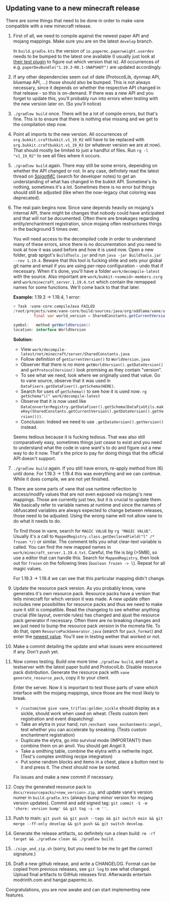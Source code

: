 ## Updating vane to a new minecraft release

There are some things that need to be done in order
to make vane compatible with a new minecraft release.

1. First of all, we need to compile against the newest paper API and mojang mappings.
   Make sure you are on the latest `develop` branch.

   In `build.gradle.kts` the version of `io.papermc.paperweight.userdev` needs to be bumped
   to the latest one available (I usually just look at [their test plugin](https://github.com/PaperMC/paperweight-test-plugin/blob/master/build.gradle.kts)
   to figure out which version that is). All occurrences of e.g. `paperDevBundle("1.19.3-R0.1-SNAPSHOT")`
   are updated accordingly.

2. If any other dependencies seem out of date (ProtocolLib, dynmap API, bluemap API, ...)
   those should also be bumped. This is not always necessary, since it depends on whether the
   respective API changed in that release - so this is on-demand. If there was a new API and
   you forget to update this, you'll probably run into errors when testing with the new version
   later on. (So you'll notice)

3. `./gradlew build` once. There will be a lot of compile errors, but that's fine.
   This is to ensure that there is nothing else missing and we get to the compilation step now.

4. Point all imports to the new version. All occurrences of `org.bukkit.craftbukkit.v1_19_R2`
   will have to be replaced with `org.bukkit.craftbukkit.v1_19_R3` (or whatever version we are at now).
   That should mostly be limited to just a handful of files. Run `rg -l "v1_19_R2"` to see all files
   where it occurs.

5. `./gradlew build` again. There may still be some errors, depending on whether the API changed or not.
   In any case, definitely read the latest thread on [SpigotMC](https://www.spigotmc.org/) (search for developer notes) to get
   an understanding of what has changed in the bukkit API. Sometime's its nothing, sometimes it's a lot.
   Sometimes there is no error but things should still be adjusted (like when the now-legacy chat coloring was deprecated).

6. The real pain begins now. Since vane depends heavily on mojang's internal API, there might
   be changes that nobody could have anticipated and that will not be documented. Often there
   are breakages regarding entity/enchantment registration, since mojang often restructures things
   in the background 5 times over.

   You will need access to the decompiled code in order to understand many of these errors,
   since there is no documentation and you need to look at how it was used before and how it is used now.
   Open a new folder, grab spigot's `BuildTools.jar` and run `java -jar BuildTools.jar --rev 1.19.4`.
   Beware that this tool is fucking shite and sets your global git name and email if you are using per-repo
   configuration - undo that if necessary. When it's done, you'll have a folder `work/decompile-latest`
   with the source. Also important are `work/bukkit-<someid>-members.csrg` and `work/minecraft_server.1.19.4.txt`
   which contain the remapped names for some functions. We'll come back to that that later.

   **Example:** 1.19.3 -> 1.19.4, 1 error:

   ```java
   > Task :vane-core:compileJava FAILED
   /root/projects/vane/vane-core/build/sources/java/org/oddlama/vane/util/Nms.java:143: error: cannot find symbol
   			final var world_version = SharedConstants.getCurrentVersion().getWorldVersion();
   																			^
   symbol:   method getWorldVersion()
   location: interface WorldVersion
   ```

   **Solution:**

   - View `work/decompile-latest/net/minecraft/server/SharedConstants.java`
   - Follow definition of `getCurrentVersion()` to `WorldVersion.java`
   - Observer that there is no more `getWorldVersion()`.
     `getDataVersion()` and `getProtocolVersion()` look promising as they contain "version".
   - To see what we need, look where we originally used that value. Go to vane source,
     observe that it was used in `DataFixers.getDataFixer().getSchema(HERE)`.
   - Search for uses of `getSchema()` to see how it is used now: `rg getSchema"\(" work/decompile-latest`
   - Observe that it is now used like `DataConverterRegistry.getDataFixer().getSchema(DataFixUtils.makeKey(SharedConstants.getCurrentVersion().getDataVersion().getVersion()))`.
   - Conclusion: Indeed we need to use `.getDataVersion().getVersion()` instead.

   Seems tedious because it is fucking tedious. That was also still comparatively easy,
   sometimes things just cease to exist and you need to understand what the code in vane
   want's to do and figure out a new way to do it now. That's the price to pay for doing
   things that the official API doesn't support.

7. `./gradlew build` again. If you still have errors, re-apply method from (6) until done.
   For 1.19.3 -> 1.19.4 this was everything and we can continue. While it does compile,
   we are not yet finished.

8. There are some parts of vane that use runtime reflection to access/modify values that
   are not even exposed via mojang's new mappings. Those are currently just two, but it is crucial
   to update them. We basically refer to variable names at runtime and since the names of
   obfuscated variables are always expected to change between releases, those need to be adjusted.
   Using the wrong name will not allow vane to do what it needs to do.

   To find those in vane, search for `MAGIC VALUE` by `rg "MAGIC VALUE"`. Usually it's a call
   to `MappedRegistry.class.getDeclaredField("l" /* frozen */)` or similar. The comment tells you what clear-text
   variable is called. You can find the new mapped names in `work/minecraft_server.1.19.4.txt`.
   Careful, the file is big (>5MB), so use a editor that can handle this.
   Search for `MappedRegistry`, then look out for `frozen` on the following lines (`boolean frozen -> l`).
   Repeat for all magic values.

   For 1.19.3 -> 1.19.4 we can see that this particular mapping didn't change.

9. Update the resource pack version. As you probably know, vane generates it's own resource pack.
   Resource packs have a version that tells minecraft for which version it was made. A new update
   often includes new possibilites for resource packs and thus we need to make sure it still is
   compatible. Read the changelog to see whether anything crucial (file layout, override rules)
   has changed and ajust the resource pack generator if necessary. Often there are no breaking changes
   and we just need to bump the resource pack version in the mcmeta file. To do that,
   open `ResourcePackGenerator.java` (search for `pack_format`) and enter the [newest value](https://minecraft.fandom.com/wiki/Pack_format).
   You'll see in testing wether that worked or not.

10. Make a commit detailing the update and what issues were encountered if any.
    Don't push yet.

11. Now comes testing. Build one more time `./gradlew build`, and start a testserver
    with the latest paper build and ProtocolLib. Disable resource pack distribution.
	Generate the resource pack with `vane generate_resource_pack`, copy it to your client.

	Enter the server. Now it is important to test those parts of vane which interface with
	the mojang mappings, since those are the most likely to break.

    - `/customitem give vane_trifles:golden_sickle` should display as a sickle, should work when used on wheat. (Tests custom item registration and event dispatching)
    - Take an elytra in your hand, run `/enchant vane_enchantments:angel`, test whether you can accelerate by sneaking. (Tests custom enchantment registration)
    - Duplicate the elytra, go into survival mode (IMPORTANT!) then combine them on an anvil. You should get Angel II.
	- Take a smithing table, combine the elytra with a netherite ingot. (Test's complex smithing recipe integration)
    - Put some random blocks and items in a chest, place a button next to it and press it. The chest should now be sorted.

    Fix issues and make a new commit if necessary.

12. Copy the generated resource pack to `docs/resourcepacks/<new_version>.zip`, and update
	vane's version numer in `build.gradle.kts` (always bump minor version for mojang version updates).
	Commit and add signed tag: `git commit -S -m 'chore: version bump' && git tag -s -m ''`.

13. Push to main: `git push && git push --tags && git switch main && git merge --ff-only develop && git push && git switch develop`.

14. Generate the release artifacts, so definitely run a clean build: `rm -rf target && ./gradlew clean && ./gradlew build`.

15. `./sign_and_zip.sh` (sorry, but you need to be me to get the correct signature.)

16. Draft a new github release, and write a CHANGELOG. Format can be copied from previous releases,
    see `git log` to see what changed. Upload final artifacts to GitHub releases first.
	Afterwards entertain modrinth.com and hangar.papermc.io.

Congratulations, you are now awake and can start implementing new features.
